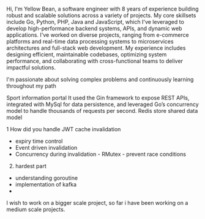 Hi, I'm Yellow Bean, a software engineer with 8 years of experience building robust and scalable solutions 
    across a variety of projects. 
My core skillsets include Go, Python, PHP, Java and JavaScript, which I've leveraged to develop high-performance backend systems, APIs, and dynamic web applications. 
I've worked on diverse projects, ranging from e-commerce platforms and real-time data processing systems to microservices architectures and full-stack web development. 
My experience includes designing efficient, maintainable codebases, optimizing system performance, and collaborating with cross-functional teams to deliver impactful solutions. 

I'm passionate about solving complex problems and continuously learning throughout my path

Sport information portal
It used the Gin framework to expose REST APIs, integrated with MySql for data persistence, and leveraged Go’s concurrency model to handle thousands of requests per second.
Redis store shared data model

1 How did you handle JWT cache invalidation
- expiry time control
- Event driven invalidation
- Concurrency during invalidation - RMutex - prevent race conditions

2. hardest part
- understanding goroutine
- implementation of kafka
- 

I wish to work on a bigger scale project, so far i have been working on a medium scale projects.